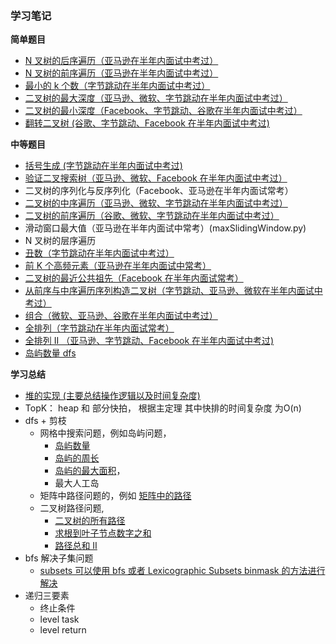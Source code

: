 ### 学习笔记

**简单题目**

- [N 叉树的后序遍历（亚马逊在半年内面试中考过）](n_tree_postorder.py)
- [N 叉树的前序遍历（亚马逊在半年内面试中考过）](preorderTraversal.py)
- [最小的 k 个数（字节跳动在半年内面试中考过）](getLeastNumbers.py)
- [二叉树的最大深度（亚马逊、微软、字节跳动在半年内面试中考过）](maxDepth.py) 
- [二叉树的最小深度（Facebook、字节跳动、谷歌在半年内面试中考过）](minDepth.py)
- [翻转二叉树 (谷歌、字节跳动、Facebook 在半年内面试中考过)](invertTree.py)

**中等题目**
- [括号生成 (字节跳动在半年内面试中考过)](generateParenthesis.py)
- [验证二叉搜索树（亚马逊、微软、Facebook 在半年内面试中考过）](isValidBST.py)
- 二叉树的序列化与反序列化（Facebook、亚马逊在半年内面试常考）
- [二叉树的中序遍历（亚马逊、微软、字节跳动在半年内面试中考过）](inorder.py)
- [二叉树的前序遍历（谷歌、微软、字节跳动在半年内面试中考过）](preorderTraversal.py)
- 滑动窗口最大值（亚马逊在半年内面试中常考）(maxSlidingWindow.py)
- N 叉树的层序遍历
- [丑数（字节跳动在半年内面试中考过）](UglyNumber.py)
- [前 K 个高频元素（亚马逊在半年内面试中常考）](topKFrequent.py)
- [二叉树的最近公共祖先（Facebook 在半年内面试常考）](lowestCommonAncestor.py)
- [从前序与中序遍历序列构造二叉树（字节跳动、亚马逊、微软在半年内面试中考过）](buildTree.py)
- [组合（微软、亚马逊、谷歌在半年内面试中考过）](combine.py)
- [全排列（字节跳动在半年内面试常考）](permute.py)
- [全排列 II （亚马逊、字节跳动、Facebook 在半年内面试中考过)](permuteUnique.py)
- [岛屿数量 dfs](numIslands.py)


**学习总结**

- [堆的实现 (主要总结操作逻辑以及时间复杂度)](min_heap.py)
- TopK： heap 和 部分快拍， 根据主定理 其中快排的时间复杂度 为O(n)
- dfs + 剪枝
  - 网格中搜索问题，例如岛屿问题，
    - [岛屿数量](numIslands.py)
    - [岛屿的周长](islandPerimeter.py)
    - [岛屿的最大面积](maxAreaOfIsland.py)，
    - 最大人工岛
  - 矩阵中路径问题的，例如 [矩阵中的路径](exist.py)
  - 二叉树路径问题,
    - [二叉树的所有路径](binaryTreePaths)
    - [求根到叶子节点数字之和](sumNumber.py)
    - [路径总和 II](pathSum.py)
- bfs 解决子集问题
  - [subsets 可以使用 bfs 或者 Lexicographic Subsets binmask 的方法进行解决](subset.py)
- 递归三要素
  - 终止条件
  - level task
  - level return
  
